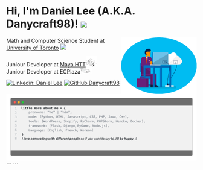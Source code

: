 # Hi, I'm Daniel Lee (A.K.A. Danycraft98)! <img src="https://media.giphy.com/media/VgCDAzcKvsR6OM0uWg/giphy.gif" width="50">
<img align='right' src="https://github.com/Danycraft98/Danycraft98/blob/main/blue-office-circle.gif" width="200">

Math and Computer Science Student at <a href="https://www.utoronto.ca/">University of Toronto</a>
<img src="https://media.giphy.com/media/fYSnHlufseco8Fh93Z/giphy.gif" width="30"></br>

Juniour Developer at <a href="https://www.mayahtt.com/">Maya HTT</a><img src="https://github.com/Danycraft98/Danycraft98/blob/main/bongo-cat.gif" width="30"></br>
Juniour Developer at <a href="https://www.ecplaza.net/">ECPlaza</a><img src="https://github.com/Danycraft98/Danycraft98/blob/main/bongo-cat-2.gif" width="30">
</em></p>

[![Linkedin: Daniel Lee](https://img.shields.io/badge/-Danycraft98-blue?style=flat-square&logo=Linkedin&logoColor=white&link=https://www.linkedin.com/in/danycraft98/)](https://www.linkedin.com/in/danycraft98/)
[![GitHub Danycraft98](https://img.shields.io/github/followers/Danycraft98?label=follow&style=social)](https://github.com/Danycraft98)

<img src="https://github.com/Danycraft98/Danycraft98/blob/main/profile.png" width="1000">
``` ```
